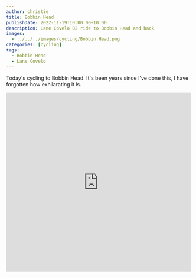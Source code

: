 ```yaml
---
author: christie
title: Bobbin Head
publishDate: 2022-11-19T10:00:00+10:00
description: Lane Covelo B2 ride to Bobbin Head and back
images:
  - ../../../images/cycling/Bobbin Head.png
categories: [cycling]
tags:
  - Bobbin Head
  - Lane Covelo
---
```


Today's cycling to Bobbin Head. It's been years since I've done this, I have forgotten how exhilarating it is.

<iframe src="https://www.facebook.com/plugins/post.php?href=https%3A%2F%2Fwww.facebook.com%2Fchris1.tham%2Fposts%2Fpfbid031xGEfyN9VvvBFZfBtUSBGRRzWnWqoqWefxJZNNq9YMAiZJJeJanBdxSFGYK7Lg3Yl&show_text=true&width=500" width="500" height="485" style="border:none;overflow:hidden" scrolling="no" frameborder="0" allowfullscreen="true" allow="autoplay; clipboard-write; encrypted-media; picture-in-picture; web-share"></iframe>
